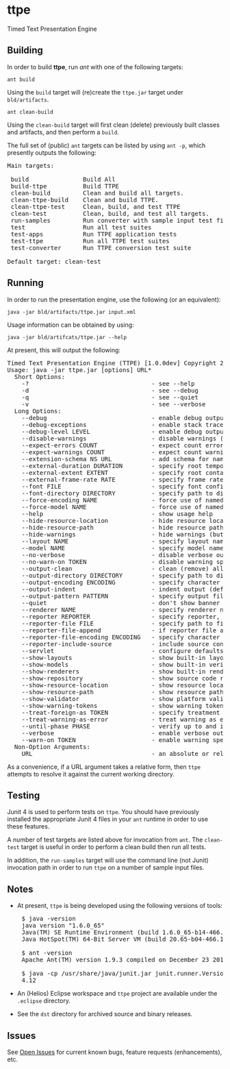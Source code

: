 # ttpe

Timed Text Presentation Engine

## Building

In order to build **ttpe**, run *ant* with one of the following targets:

`ant build`

Using the `build` target will (re)create the `ttpe.jar` target under `bld/artifacts`.

`ant clean-build`

Using the `clean-build` target will first clean (delete) previously built classes and artifacts, and then perform a `build`.

The full set of (public) `ant` targets can be listed by using `ant -p`, which presently outputs the following:

<pre>
Main targets:

 build               Build All
 build-ttpe          Build TTPE
 clean-build         Clean and build all targets.
 clean-ttpe-build    Clean and build TTPE.
 clean-ttpe-test     Clean, build, and test TTPE
 clean-test          Clean, build, and test all targets.
 run-samples         Run converter with sample input test files
 test                Run all test suites
 test-apps           Run TTPE application tests
 test-ttpe           Run all TTPE test suites
 test-converter      Run TTPE conversion test suite

Default target: clean-test
</pre>

## Running

In order to run the presentation engine, use the following (or an equivalent):

`java -jar bld/artifacts/ttpe.jar input.xml`

Usage information can be obtained by using:

`java -jar bld/artifcats/ttpe.jar --help`

At present, this will output the following:

<pre>
Timed Text Presentation Engine (TTPE) [1.0.0dev] Copyright 2013-15 Skynav, Inc.
Usage: java -jar ttpe.jar [options] URL*
  Short Options:
    -?                                  - see --help
    -d                                  - see --debug
    -q                                  - see --quiet
    -v                                  - see --verbose
  Long Options:
    --debug                             - enable debug output (may be specified multiple times to increase debug level)
    --debug-exceptions                  - enable stack traces on exceptions (implies --debug)
    --debug-level LEVEL                 - enable debug output at specified level (default: 0)
    --disable-warnings                  - disable warnings (both hide and don't count warnings)
    --expect-errors COUNT               - expect count errors or -1 meaning unspecified expectation (default: -1)
    --expect-warnings COUNT             - expect count warnings or -1 meaning unspecified expectation (default: -1)
    --extension-schema NS URL           - add schema for namespace NS at location URL to grammar pool (may be specified multiple times)
    --external-duration DURATION        - specify root temporal extent duration for document processing context
    --external-extent EXTENT            - specify root container region extent for document processing context
    --external-frame-rate RATE          - specify frame rate for document processing context
    --font FILE                         - specify font configuration file
    --font-directory DIRECTORY          - specify path to directory where font configuration files are located
    --force-encoding NAME               - force use of named character encoding, overriding default and resource specified encoding
    --force-model NAME                  - force use of named model, overriding default model and resource specified model
    --help                              - show usage help
    --hide-resource-location            - hide resource location (default: show)
    --hide-resource-path                - hide resource path (default: show)
    --hide-warnings                     - hide warnings (but count them)
    --layout NAME                       - specify layout name (default: basic)
    --model NAME                        - specify model name (default: ttml1)
    --no-verbose                        - disable verbose output (resets verbosity level to 0)
    --no-warn-on TOKEN                  - disable warning specified by warning TOKEN, where multiple instances of this option may be specified
    --output-clean                      - clean (remove) all files matching output pattern in output directory prior to writing output
    --output-directory DIRECTORY        - specify path to directory where output is to be written
    --output-encoding ENCODING          - specify character encoding of output (default: UTF-8)
    --output-indent                     - indent output (default: no indent)
    --output-pattern PATTERN            - specify output file name pattern
    --quiet                             - don't show banner
    --renderer NAME                     - specify renderer name (default: xml)
    --reporter REPORTER                 - specify reporter, where REPORTER is null|text|xml (default: text)
    --reporter-file FILE                - specify path to file to which reporter output is to be written
    --reporter-file-append              - if reporter file already exists, then append output to it
    --reporter-file-encoding ENCODING   - specify character encoding of reporter output (default: utf-8)
    --reporter-include-source           - include source context in report messages
    --servlet                           - configure defaults for servlet operation
    --show-layouts                      - show built-in layouts (use with --verbose to show more details)
    --show-models                       - show built-in verification models (use with --verbose to show more details)
    --show-renderers                    - show built-in renderers (use with --verbose to show more details)
    --show-repository                   - show source code repository information
    --show-resource-location            - show resource location (default: show)
    --show-resource-path                - show resource path (default: show)
    --show-validator                    - show platform validator information
    --show-warning-tokens               - show warning tokens (use with --verbose to show more details)
    --treat-foreign-as TOKEN            - specify treatment for foreign namespace vocabulary, where TOKEN is error|warning|info|allow (default: warning)
    --treat-warning-as-error            - treat warning as error (overrides --disable-warnings)
    --until-phase PHASE                 - verify up to and including specified phase, where PHASE is none|resource|wellformedness|validity|semantics|all (default: all)
    --verbose                           - enable verbose output (may be specified multiple times to increase verbosity level)
    --warn-on TOKEN                     - enable warning specified by warning TOKEN, where multiple instances of this option may be specified
  Non-Option Arguments:
    URL                                 - an absolute or relative URL; if relative, resolved against current working directory
</pre>

As a convenience, if a URL argument takes a relative form, then `ttpe` attempts to resolve it against the current working directory.

## Testing

Junit 4 is used to perform tests on `ttpe`. You should have previously installed the appropriate Junit 4 files in your `ant` runtime in order to use these features.

A number of test targets are listed above for invocation from `ant`. The `clean-test` target is useful in order to perform a clean build then run all tests.

In addition, the `run-samples` target will use the command line (not Junit) invocation path in order to run `ttpe` on a number of sample input files.

## Notes

 * At present, `ttpe` is being developed using the following versions of tools:

<pre>
    $ java -version
    java version "1.6.0_65"
    Java(TM) SE Runtime Environment (build 1.6.0_65-b14-466.1-11M4716)
    Java HotSpot(TM) 64-Bit Server VM (build 20.65-b04-466.1, mixed mode)

    $ ant -version
    Apache Ant(TM) version 1.9.3 compiled on December 23 2013

    $ java -cp /usr/share/java/junit.jar junit.runner.Version
    4.12
</pre>

 * An (Helios) Eclipse workspace and `ttpe` project are available under the `.eclipse` directory.

 * See the `dst` directory for archived source and binary releases.

## Issues

See [Open Issues](http://github.com/skynav/ttpe/issues?state=open) for current known bugs, feature requests (enhancements), etc.

